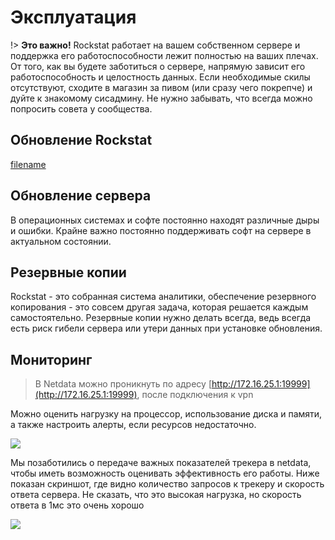# Эксплуатация

!> **Это важно!** Rockstat работает на вашем собственном сервере и поддержка его работоспособности лежит полностью на ваших плечах.
    От того, как вы будете заботиться о сервере, напрямую зависит его работоспособность и целостность данных.
    Если необходимые скилы отсутствуют, сходите в магазин за пивом (или сразу чего покрепче) и дуйте к знакомому сисадмину.
    Не нужно забывать, что всегда можно попросить совета у сообщества.

## Обновление Rockstat

[filename](server-update.md ':include')

## Обновление сервера

В операционных системах и софте постоянно находят различные дыры и ошибки. Крайне важно постоянно поддерживать софт на сервере в актуальном состоянии.


## Резервные копии

Rockstat - это собранная система аналитики, обеспечение резервного копирования - это совсем другая задача, которая решается каждым самостоятельно. Резервные копии нужно делать всегда, ведь всегда есть риск гибели сервера или утери данных при установке обновления.


## Мониторинг

> В Netdata можно проникнуть по адресу [http://172.16.25.1:19999](http://172.16.25.1:19999), после подключения к vpn

Можно оценить нагрузку на процессор, использование диска и памяти, а также настроить алерты, если ресурсов недостаточно.

![](_media/exploitation/monitoring.png)

Мы позаботились о передаче важных показателей трекера в netdata, чтобы иметь возможность оценивать эффективность его работы. Ниже показан скриншот, где видно количество запросов к трекеру и скорость ответа сервера. Не сказать, что это высокая нагрузка, но скорость ответа в 1мс это очень хорошо

![](_media/exploitation/load_level.png)
